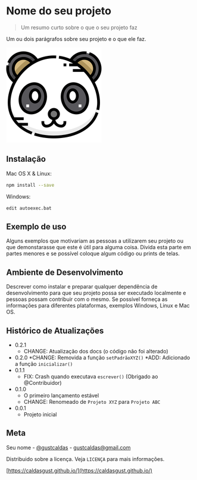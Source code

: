 # Nome do seu projeto
> Um resumo curto sobre o que o seu projeto faz

Um ou dois parágrafos sobre seu projeto e o que ele faz.


![](panda.png)

## Instalação

Mac OS X & Linux:

```sh
npm install --save
```

Windows: 

```sh
edit autoexec.bat
```

## Exemplo de uso

Alguns exemplos que motivariam as pessoas a utilizarem seu 
projeto ou que demonstarasse que este é útil para alguma 
coisa. Divida esta parte em partes menores e se possível 
coloque algum código ou prints de telas.

## Ambiente de Desenvolvimento

Descrever como instalar e preparar qualquer dependência de 
desenvolvimento para que seu projeto possa ser executado 
localmente e pessoas possam contribuir com o mesmo.
Se possível forneça as informações para diferentes 
plataformas, exemplos Windows, Linux e Mac OS.

## Histórico de Atualizações

* 0.2.1
    * CHANGE: Atualização dos docs (o código não foi alterado)
* 0.2.0
    *CHANGE: Removida a função `setPadrãoXYZ()`
    *ADD: Adicionado a função `inicializar()`
* 0.1.1
    * FIX: Crash quando executava `escrever()` (Obrigado ao @Contribuidor)
* 0.1.0
    * O primeiro lançamento estável
    * CHANGE: Renomeado de `Projeto XYZ` para `Projeto ABC`
* 0.0.1
    * Projeto inicial

## Meta

Seu nome - [@gustcaldas](https://twitter.com/gustcaldas) - gustcaldas@gmail.com

Distribuido sobre a licença. Veja `LICENÇA` para mais informações.

[https://caldasgust.github.io/](https://caldasgust.github.io/)
